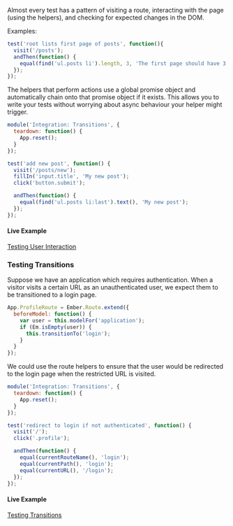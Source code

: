 Almost every test has a pattern of visiting a route, interacting with the page
(using the helpers), and checking for expected changes in the DOM.

Examples:

```javascript
test('root lists first page of posts', function(){
  visit('/posts');
  andThen(function() {
    equal(find('ul.posts li').length, 3, 'The first page should have 3 posts');
  });
});
```

The helpers that perform actions use a global promise object and automatically
chain onto that promise object if it exists. This allows you to write your tests
without worrying about async behaviour your helper might trigger.

```javascript
module('Integration: Transitions', {
  teardown: function() {
    App.reset();
  }
});

test('add new post', function() {
  visit('/posts/new');
  fillIn('input.title', 'My new post');
  click('button.submit');

  andThen(function() {
    equal(find('ul.posts li:last').text(), 'My new post');
  });
});
```

#### Live Example

<a class="jsbin-embed" href="http://jsbin.com/gokor/embed?output">Testing User 
Interaction</a>

### Testing Transitions

Suppose we have an application which requires authentication. When a visitor
visits a certain URL as an unauthenticated user, we expect them to be transitioned
to a login page.

```javascript
App.ProfileRoute = Ember.Route.extend({
  beforeModel: function() {
    var user = this.modelFor('application');
    if (Em.isEmpty(user)) {
      this.transitionTo('login');
    }
  }
});
```

We could use the route helpers to ensure that the user would be redirected to the login page
when the restricted URL is visited.

```javascript
module('Integration: Transitions', {
  teardown: function() {
    App.reset();
  }
});

test('redirect to login if not authenticated', function() {
  visit('/');
  click('.profile');

  andThen(function() {
    equal(currentRouteName(), 'login');
    equal(currentPath(), 'login');
    equal(currentURL(), '/login');
  });
});
```

#### Live Example

<a class="jsbin-embed" href="http://jsbin.com/nulif/embed?output">Testing Transitions</a>

<script src="http://static.jsbin.com/js/embed.js"></script>
